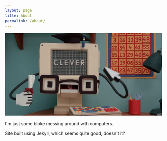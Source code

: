 ```yaml
---
layout: page
title: About
permalink: /about/
---
```


![](/assets/computery.png)

I'm just some bloke messing around with computers.

Site built using Jekyll, which seems quite good, doesn't it?

